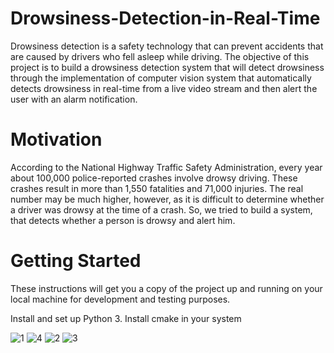 # Drowsiness-Detection-in-Real-Time
Drowsiness detection is a safety technology that can prevent accidents that are caused by drivers who fell asleep while driving. The objective of this project is to build a drowsiness detection system that will detect drowsiness through the implementation of computer vision system that automatically detects drowsiness in real-time from a live video stream and then alert the user with an alarm notification.

# Motivation
According to the National Highway Traffic Safety Administration, every year about 100,000 police-reported crashes involve drowsy driving. These crashes result in more than 1,550 fatalities and 71,000 injuries. The real number may be much higher, however, as it is difficult to determine whether a driver was drowsy at the time of a crash. So, we tried to build a system, that detects whether a person is drowsy and alert him.

# Getting Started
These instructions will get you a copy of the project up and running on your local machine for development and testing purposes.

Install and set up Python 3.
Install cmake in your system



![1](https://user-images.githubusercontent.com/66065738/151976404-d03b693e-d260-4243-a67b-f952a5c5548c.png)
![4](https://user-images.githubusercontent.com/66065738/151977127-5707590c-32ea-4f55-9907-eeffa587c2ed.png)
![2](https://user-images.githubusercontent.com/66065738/151976418-a77b87e8-720a-4b35-9894-b7df2c661bc2.png)
![3](https://user-images.githubusercontent.com/66065738/151976426-7e9af900-9778-4cb4-8940-2383745d90e0.png)

